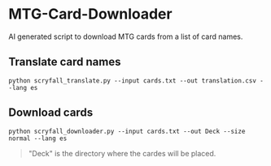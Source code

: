 # MTG-Card-Downloader
AI generated script to download MTG cards from a list of card names.

## Translate card names

```
python scryfall_translate.py --input cards.txt --out translation.csv --lang es
```

## Download cards

```
python scryfall_downloader.py --input cards.txt --out Deck --size normal --lang es
```

> "Deck" is the directory where the cardes will be placed.